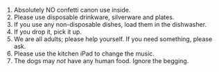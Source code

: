 <ol>

<li>Absolutely NO confetti canon use inside.</li>
<li>Please use disposable drinkware, silverware and plates.</li>
<li>If you use any non-disposable dishes, load them in the dishwasher. </li>
<li>If you drop it, pick it up.</li>
<li>We are all adults; please help yourself. If you need something, please ask.</li>
<li>Please use the kitchen iPad to change the music.</li>
<li>The dogs may <em>not</em> have any human food. Ignore the begging.</li>

</ol>
